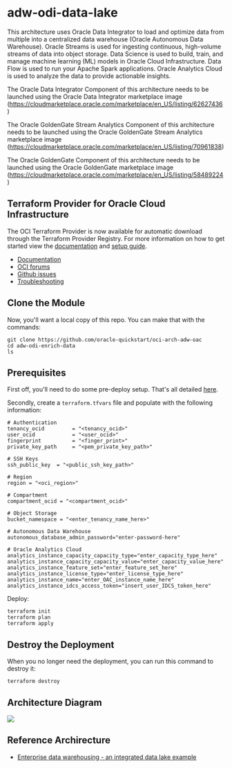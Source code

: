 # adw-odi-data-lake

This architecture uses Oracle Data Integrator to load and optimize data from multiple into a centralized data warehouse (Oracle Autonomous Data Warehouse). Oracle Streams is used for ingesting continuous, high-volume streams of data into object storage.
Data Science is used to build, train, and manage machine learning (ML) models in Oracle Cloud Infrastructure. 
Data Flow is used to run your Apache Spark applications.
Oracle Analytics Cloud is used to analyze the data to provide actionable insights.

The Oracle Data Integrator Component of this architecture needs to be launched using the Oracle Data Integrator marketplace image (https://cloudmarketplace.oracle.com/marketplace/en_US/listing/62627436)

The Oracle GoldenGate Stream Analytics Component of this architecture needs to be launched using the Oracle GoldenGate Stream Analytics marketplace image (https://cloudmarketplace.oracle.com/marketplace/en_US/listing/70961838)

The Oracle GoldenGate Component of this architecture needs to be launched using the Oracle GoldenGate marketplace image (https://cloudmarketplace.oracle.com/marketplace/en_US/listing/58489224)

## Terraform Provider for Oracle Cloud Infrastructure
The OCI Terraform Provider is now available for automatic download through the Terraform Provider Registry. 
For more information on how to get started view the [documentation](https://www.terraform.io/docs/providers/oci/index.html) 
and [setup guide](https://www.terraform.io/docs/providers/oci/guides/version-3-upgrade.html).

* [Documentation](https://www.terraform.io/docs/providers/oci/index.html)
* [OCI forums](https://cloudcustomerconnect.oracle.com/resources/9c8fa8f96f/summary)
* [Github issues](https://github.com/terraform-providers/terraform-provider-oci/issues)
* [Troubleshooting](https://www.terraform.io/docs/providers/oci/guides/guides/troubleshooting.html)

## Clone the Module
Now, you'll want a local copy of this repo. You can make that with the commands:

    git clone https://github.com/oracle-quickstart/oci-arch-adw-oac
    cd adw-odi-enrich-data
    ls

## Prerequisites
First off, you'll need to do some pre-deploy setup.  That's all detailed [here](https://github.com/cloud-partners/oci-prerequisites).

Secondly, create a `terraform.tfvars` file and populate with the following information:

```
# Authentication
tenancy_ocid         = "<tenancy_ocid>"
user_ocid            = "<user_ocid>"
fingerprint          = "<finger_print>"
private_key_path     = "<pem_private_key_path>"

# SSH Keys
ssh_public_key  = "<public_ssh_key_path>"

# Region
region = "<oci_region>"

# Compartment
compartment_ocid = "<compartment_ocid>"

# Object Storage
bucket_namespace = "<enter_tenancy_name_here>"

# Autonomous Data Warehouse
autonomous_database_admin_password="enter-password-here"

# Oracle Analytics Cloud
analytics_instance_capacity_capacity_type="enter_capacity_type_here"
analytics_instance_capacity_capacity_value="enter_capacity_value_here"
analytics_instance_feature_set="enter_feature_set_here"
analytics_instance_license_type="enter_license_type_here"
analytics_instance_name="enter_OAC_instance_name_here"
analytics_instance_idcs_access_token="insert_user_IDCS_token_here"

````

Deploy:

    terraform init
    terraform plan
    terraform apply

## Destroy the Deployment
When you no longer need the deployment, you can run this command to destroy it:

    terraform destroy


## Architecture Diagram

![](./images/analysis-enterprise-and-streamed-data-architecture.png)


## Reference Archirecture

- [Enterprise data warehousing - an integrated data lake example](https://docs.oracle.com/en/solutions/oci-curated-analysis/index.html)
